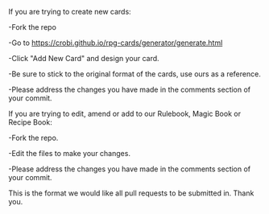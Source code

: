 If you are trying to create new cards:

 -Fork the repo
 
 -Go to https://crobi.github.io/rpg-cards/generator/generate.html
 
 -Click "Add New Card" and design your card.
 
 -Be sure to stick to the original format of the cards, use ours as a reference.
 
 -Please address the changes you have made in the comments section of your commit.

 
 If you are trying to edit, amend or add to our Rulebook, Magic Book or Recipe Book:
 
 
 -Fork the repo.
 
 -Edit the files to make your changes.
 
 -Please address the changes you have made in the comments section of your commit.

 
 
 
This is the format we would like all pull requests to be submitted in. Thank you.
